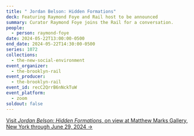 ```yaml
---
title: " Jordan Belson: Hidden Formations"
deck: Featuring Raymond Foye and Rail host to be announced
summary: Curator Raymond Foye joins the Rail for a conversation.
people:
  - person: raymond-foye
date: 2024-05-22T13:00:00-0500
end_date: 2024-05-22T14:30:00-0500
series: 1072
collections:
  - the-new-social-environment
event_organizer:
  - the-brooklyn-rail
event_producer:
  - the-brooklyn-rail
event_id: recC2QrrB6nNckTuW
event_platform:
  - zoom
soldout: false
---
```

[V﻿isit *Jordan Belson: Hidden Formations*, on view at Matthew Marks Gallery, New York through June 29, 2024 →](https://www.matthewmarks.com/exhibitions/jordan-belson-hidden-formations-05-2024)